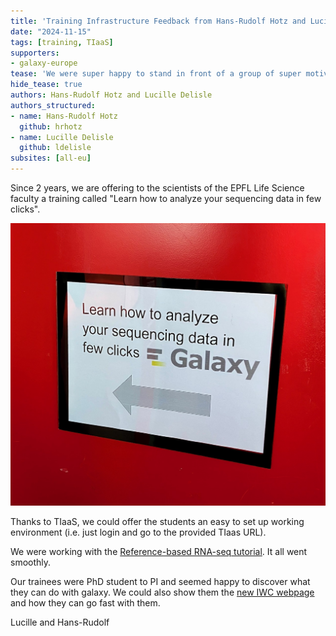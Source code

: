 ```yaml
---
title: 'Training Infrastructure Feedback from Hans-Rudolf Hotz and Lucille Delisle'
date: "2024-11-15"
tags: [training, TIaaS]
supporters:
- galaxy-europe
tease: 'We were super happy to stand in front of a group of super motivated people to teach them galaxy and workflows.'
hide_tease: true
authors: Hans-Rudolf Hotz and Lucille Delisle
authors_structured:
- name: Hans-Rudolf Hotz
  github: hrhotz
- name: Lucille Delisle
  github: ldelisle
subsites: [all-eu]
---
```


Since 2 years, we are offering to the scientists of the EPFL Life Science faculty a training called "Learn how to analyze your sequencing data in few clicks".

![Sign](./IMG_3268.jpg)

Thanks to TIaaS, we could offer the students an easy to set up working environment (i.e. just login and go to the provided TIaas URL).

We were working with the [Reference-based RNA-seq tutorial](https://training.galaxyproject.org/training-material/topics/transcriptomics/tutorials/ref-based/tutorial.html). It all went smoothly.

Our trainees were PhD student to PI and seemed happy to discover what they can do with galaxy. We could also show them the [new IWC webpage](https://iwc.galaxyproject.org) and how they can go fast with them.

Lucille and Hans-Rudolf
